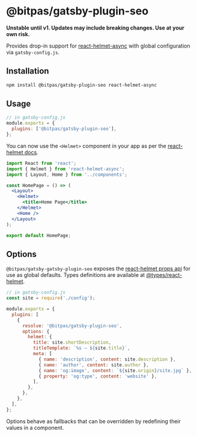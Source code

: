 # @bitpas/gatsby-plugin-seo

**Unstable until v1. Updates may include breaking changes. Use at your own risk.**

Provides drop-in support for [react-helmet-async](https://www.npmjs.com/package/react-helmet-async) with global configuration via `gatsby-config.js`.

## Installation

```sh
npm install @bitpas/gatsby-plugin-seo react-helmet-async
```

## Usage

```js:title=gatsby-config.js
// in gatsby-config.js
module.exports = {
  plugins: ['@bitpas/gatsby-plugin-seo'],
};
```

You can now use the `<Helmet>` component in your app as per the [react-helmet docs](https://github.com/nfl/react-helmet#readme).

```js:title=HomePage.jsx
import React from 'react';
import { Helmet } from 'react-helmet-async';
import { Layout, Home } from '../components';

const HomePage = () => (
  <Layout>
    <Helmet>
      <title>Home Page</title>
    </Helmet>
    <Home />
  </Layout>
);

export default HomePage;
```

## Options

`@bitpas/gatsby-gatsby-plugin-seo` exposes the [react-helmet props api](https://github.com/nfl/react-helmet#features) for use as global defaults. Types definitions are available at [@types/react-helmet](https://github.com/DefinitelyTyped/DefinitelyTyped/blob/db7577cf9190a6a615c2d00c0c5fcadb4f88b2e2/types/react-helmet/index.d.ts#L37).

```js:title=gatsby-config.js
// in gatsby-config.js
const site = require('./config');

module.exports = {
  plugins: [
    {
      resolve: '@bitpas/gatsby-plugin-seo',
      options: {
        helmet: {
          title: site.shortDescription,
          titleTemplate: `%s – ${site.title}`,
          meta: [
            { name: 'description', content: site.description },
            { name: 'author', content: site.author },
            { name: 'og:image', content: `${site.origin}/site.jpg` },
            { property: 'og:type', content: 'website' },
          ],
        },
      },
    },
  ],
};
```

Options behave as fallbacks that can be overridden by redefining their values in a component.
